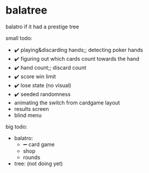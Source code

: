 # balatree
balatro if it had a prestige tree

small todo:
* ✔️ playing&discarding hands;; detecting poker hands
* ✔️ figuring out which cards count towards the hand
* ✔️ hand count;; discard count
* ✔️ score win limit
* ✔️ lose state (no visual)
* ✔️ seeded randomness
* animating the switch from cardgame layout
* results screen
* blind menu
  
big todo:
* balatro:
  * ➖ card game
  * shop
  * rounds
* tree: (not doing yet)
